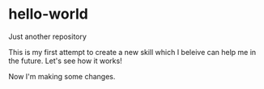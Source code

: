 # hello-world
Just another repository

This is my first attempt to create a new skill which I beleive can help me in the future.
Let's see how it works!

Now I'm making some changes.
